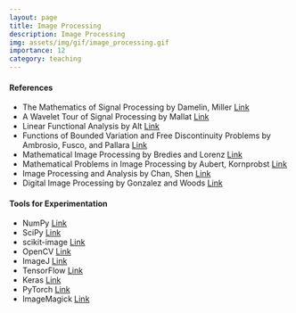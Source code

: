 ```yaml
---
layout: page
title: Image Processing
description: Image Processing
img: assets/img/gif/image_processing.gif
importance: 12
category: teaching
---
```


#### References

* The Mathematics of Signal Processing by Damelin, Miller [Link](https://www.cambridgebookshop.co.uk/products/the-mathematics-of-signal-processing)
* A Wavelet Tour of Signal Processing by Mallat [Link](https://www.elsevier.com/books/a-wavelet-tour-of-signal-processing/mallat/978-0-12-374370-1)
* Linear Functional Analysis by Alt [Link](https://link.springer.com/book/10.1007/978-1-4471-7280-2)
* Functions of Bounded Variation and Free Discontinuity Problems by Ambrosio, Fusco, and Pallara [Link](https://global.oup.com/academic/product/functions-of-bounded-variation-and-free-discontinuity-problems-9780198502456?cc=de&lang=en&)
* Mathematical Image Processing  by Bredies and Lorenz [Link](https://link.springer.com/book/10.1007/978-3-030-01458-2)
* Mathematical Problems in Image Processing by Aubert, Kornprobst [Link](https://link.springer.com/book/10.1007/978-0-387-44588-5)
* Image Processing and Analysis by Chan, Shen [Link](https://epubs.siam.org/doi/book/10.1137/1.9780898717877)
* Digital Image Processing by Gonzalez and Woods [Link](https://www.pearson.com/en-us/subject-catalog/p/digital-image-processing/P200000003224?view=educator)
 
#### Tools for Experimentation

* NumPy [Link](https://numpy.org/)
* SciPy [Link](https://scipy.org/)
* scikit-image [Link](https://scikit-image.org/)
* OpenCV [Link](https://opencv.org/)
* ImageJ [Link](https://imagej.net/)
* TensorFlow [Link](https://www.tensorflow.org/)
* Keras [Link](https://keras.io/)
* PyTorch [Link](https://pytorch.org/)
* ImageMagick [Link](https://imagemagick.org/index.php)









